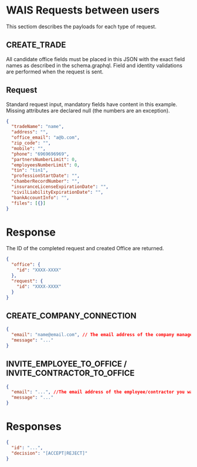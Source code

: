 # WAIS Requests between users

This sectiom describes the payloads for each type of request.

## CREATE_TRADE

All candidate office fields must be placed in this JSON with the exact field names as described in the schema.graphql.
Field and identity validations are performed when the request is sent.

## Request

Standard request input, mandatory fields have content in this example.
Missing attributes are declared null (the numbers are an exception).

```json
{
  "tradeName": "name",
  "address": "",
  "office_email": "a@b.com",
  "zip_code": "",
  "mobile": "",
  "phone": "6969696969",
  "partnersNumberLimit": 0,
  "employeesNumberLimit": 0,
  "tin": "tin1",
  "professionStartDate": "",
  "chamberRecordNumber": "",
  "insuranceLicenseExpirationDate": "",
  "civilLiabilityExpirationDate": "",
  "bankAccountInfo": "",
  "files": [{}]
}
```

# Response

The ID of the completed request and created Office are returned.

```json
{
  "office": {
    "id": "XXXX-XXXX"
  },
  "request": {
    "id": "XXXX-XXXX"
  }
}
```

## CREATE_COMPANY_CONNECTION

```json
{
  "email": "name@email.com", // The email address of the company manager you want to connect with. Address must be present in the WAIS DB
  "message": "..."
}
```

## INVITE_EMPLOYEE_TO_OFFICE / INVITE_CONTRACTOR_TO_OFFICE

```json
{
  "email": "...", //The email address of the employee/contractor you want to connect with. The email may or may not exist at the time the request is submitted.
  "message": "..."
}
```

# Responses

```json
{
  "id": "...",
  "decision": "[ACCEPT|REJECT]"
}
```
